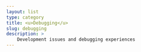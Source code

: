```yaml
---
layout: list
type: category
title: <u>Debugging</u>
slug: debugging
description: >
    Development issues and debugging experiences 
---
```

